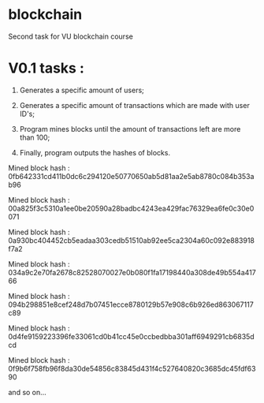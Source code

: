 # blockchain
Second task for VU blockchain course

# V0.1 tasks : 

1. Generates a specific amount of users;

2. Generates a specific amount of transactions which are made with user ID's;

3. Program mines blocks until the amount of transactions left are more than 100; 

4. Finally, program outputs the hashes of blocks.

Mined block hash : 0fb642331cd411b0dc6c294120e50770650ab5d81aa2e5ab8780c084b353ab96

Mined block hash : 00a825f3c5310a1ee0be20590a28badbc4243ea429fac76329ea6fe0c30e0071

Mined block hash : 0a930bc404452cb5eadaa303cedb51510ab92ee5ca2304a60c092e883918f7a2

Mined block hash : 034a9c2e70fa2678c82528070027e0b080f1fa17198440a308de49b554a41766

Mined block hash : 094b298851e8cef248d7b07451ecce8780129b57e908c6b926ed863067117c89

Mined block hash : 0d4fe9159223396fe33061cd0b41cc45e0ccbedbba301aff6949291cb6835dcd

Mined block hash : 0f9b6f758fb96f8da30de54856c83845d431f4c527640820c3685dc45fdf6390

and so on...
